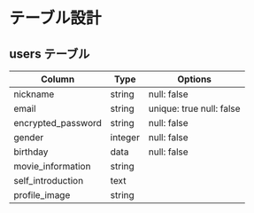 # テーブル設計

## users テーブル

| Column                   | Type    | Options                  |
| ------------------------ | ------- | ------------------------ |
| nickname                 | string  | null: false              |
| email                    | string  | unique: true null: false |
| encrypted_password       | string  | null: false              |
| gender                   | integer | null: false              |
| birthday                 | data    | null: false              |
| movie_information        | string  |                          |
| self_introduction        | text    |                          |
| profile_image            | string  |                          |
